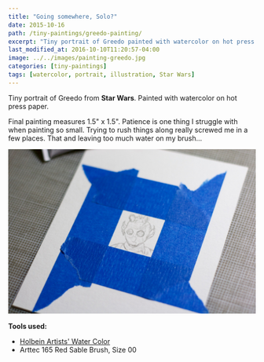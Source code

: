 ```yaml
---
title: "Going somewhere, Solo?"
date: 2015-10-16
path: /tiny-paintings/greedo-painting/
excerpt: "Tiny portrait of Greedo painted with watercolor on hot press paper."
last_modified_at: 2016-10-10T11:20:57-04:00
image: ../../images/painting-greedo.jpg
categories: [tiny-paintings]
tags: [watercolor, portrait, illustration, Star Wars]
---
```


Tiny portrait of Greedo from **Star Wars**. Painted with watercolor on hot press paper.

Final painting measures 1.5\" x 1.5\". Patience is one thing I struggle with when painting so small. Trying to rush things along really screwed me in a few places. That and leaving too much water on my brush...

![Greedo pencil sketch work in process](../../images/painting-greedo-process-1-lg.jpg)

**Tools used:**

- [Holbein Artists' Water Color](https://amzn.to/2ZPsCTN)
- Arttec 165 Red Sable Brush, Size 00
